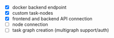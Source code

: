 - [x] docker backend endpoint
- [x] custom task-nodes
- [x] frontend and backend API connection
- [ ] node connection
- [ ] task graph creation (multigraph support/auth)

